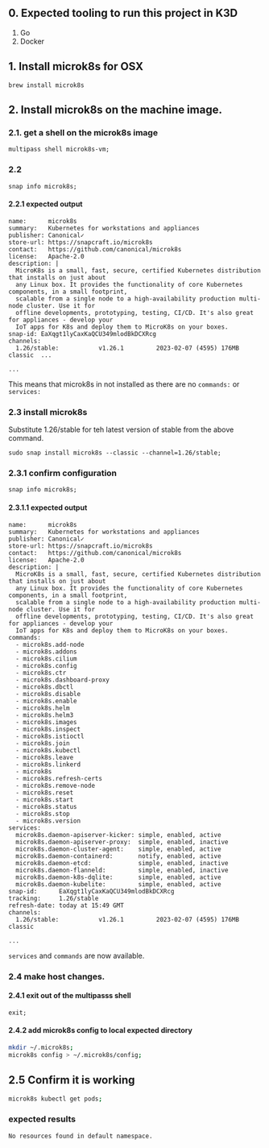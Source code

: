 ## 0. Expected tooling to run this project in K3D

1. Go
2. Docker 

## 1. Install microk8s for OSX

`brew install microk8s`

## 2. Install microk8s on the machine image.

### 2.1. get a shell on the microk8s image

`multipass shell microk8s-vm;` 

### 2.2 

`snap info microk8s;`

#### 2.2.1 expected output

```
name:      microk8s
summary:   Kubernetes for workstations and appliances
publisher: Canonical✓
store-url: https://snapcraft.io/microk8s
contact:   https://github.com/canonical/microk8s
license:   Apache-2.0
description: |
  MicroK8s is a small, fast, secure, certified Kubernetes distribution that installs on just about
  any Linux box. It provides the functionality of core Kubernetes components, in a small footprint,
  scalable from a single node to a high-availability production multi-node cluster. Use it for
  offline developments, prototyping, testing, CI/CD. It's also great for appliances - develop your
  IoT apps for K8s and deploy them to MicroK8s on your boxes.
snap-id: EaXqgt1lyCaxKaQCU349mlodBkDCXRcg
channels:
  1.26/stable:           v1.26.1         2023-02-07 (4595) 176MB classic  ...

...
  ```


This means that microk8s in not installed as there are no `commands:` or `services:`

### 2.3 install microk8s

Substitute 1.26/stable for teh latest version of stable from the above command.

`sudo snap install microk8s --classic --channel=1.26/stable;`

### 2.3.1 confirm configuration

`snap info microk8s;`

#### 2.3.1.1 expected output 

```
name:      microk8s
summary:   Kubernetes for workstations and appliances
publisher: Canonical✓
store-url: https://snapcraft.io/microk8s
contact:   https://github.com/canonical/microk8s
license:   Apache-2.0
description: |
  MicroK8s is a small, fast, secure, certified Kubernetes distribution that installs on just about
  any Linux box. It provides the functionality of core Kubernetes components, in a small footprint,
  scalable from a single node to a high-availability production multi-node cluster. Use it for
  offline developments, prototyping, testing, CI/CD. It's also great for appliances - develop your
  IoT apps for K8s and deploy them to MicroK8s on your boxes.
commands:
  - microk8s.add-node
  - microk8s.addons
  - microk8s.cilium
  - microk8s.config
  - microk8s.ctr
  - microk8s.dashboard-proxy
  - microk8s.dbctl
  - microk8s.disable
  - microk8s.enable
  - microk8s.helm
  - microk8s.helm3
  - microk8s.images
  - microk8s.inspect
  - microk8s.istioctl
  - microk8s.join
  - microk8s.kubectl
  - microk8s.leave
  - microk8s.linkerd
  - microk8s
  - microk8s.refresh-certs
  - microk8s.remove-node
  - microk8s.reset
  - microk8s.start
  - microk8s.status
  - microk8s.stop
  - microk8s.version
services:
  microk8s.daemon-apiserver-kicker: simple, enabled, active
  microk8s.daemon-apiserver-proxy:  simple, enabled, inactive
  microk8s.daemon-cluster-agent:    simple, enabled, active
  microk8s.daemon-containerd:       notify, enabled, active
  microk8s.daemon-etcd:             simple, enabled, inactive
  microk8s.daemon-flanneld:         simple, enabled, inactive
  microk8s.daemon-k8s-dqlite:       simple, enabled, active
  microk8s.daemon-kubelite:         simple, enabled, active
snap-id:      EaXqgt1lyCaxKaQCU349mlodBkDCXRcg
tracking:     1.26/stable
refresh-date: today at 15:49 GMT
channels:
  1.26/stable:           v1.26.1         2023-02-07 (4595) 176MB classic

...
```

`services` and `commands` are now available.

### 2.4 make host changes.

#### 2.4.1 exit out of the multipasss shell 

`exit;`

#### 2.4.2 add microk8s config to local expected directory

```bash
mkdir ~/.microk8s;
microk8s config > ~/.microk8s/config;
```

## 2.5 Confirm it is working

```bash
microk8s kubectl get pods;
```

### expected results

`No resources found in default namespace.`